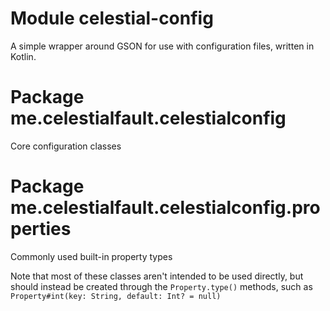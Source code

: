 # Module celestial-config

A simple wrapper around GSON for use with configuration files, written in Kotlin.

# Package me.celestialfault.celestialconfig

Core configuration classes

# Package me.celestialfault.celestialconfig.properties

Commonly used built-in property types

Note that most of these classes aren't intended to be used directly, but should instead be created through the `Property.type()` methods,
such as `Property#int(key: String, default: Int? = null)`
